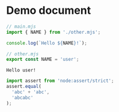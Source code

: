 # Demo document

<!--marktest stdout="output" external="other>other.mjs"-->
```js
// main.mjs
import { NAME } from './other.mjs';

console.log(`Hello ${NAME}!`);
```

<!--marktest id="other"-->
```js
// other.mjs
export const NAME = 'user';
```

<!--marktest id="output"-->
```
Hello user!
```

```js
import assert from 'node:assert/strict';
assert.equal(
  'abc' + 'abc',
  'abcabc'
);
```